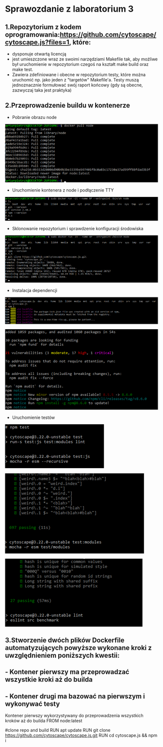 # Sprawozdanie z laboratorium 3

## 1.Repozytorium z kodem oprogramowania:https://github.com/cytoscape/cytoscape.js?files=1, które:
- dysponuje otwartą licencją
- jest umieszczone wraz ze swoimi narzędziami Makefile tak, aby możliwe był uruchomienie w repozytorium czegoś na kształt make build oraz make test.
- Zawiera zdefiniowane i obecne w repozytorium testy, które można uruchomić np. jako jeden z "targetów" Makefile'a. 
Testy muszą jednoznacznie formułować swój raport końcowy (gdy są obecne, zazwyczaj taka jest praktyka)

## 2.Przeprowadzenie buildu w kontenerze
- Pobranie obrazu node

![Obraz](1.png)

- Uruchomienie kontenera z node i podłączenie TTY

![Obraz](2.png)

- Sklonowanie repozytorium i sprawdzenie konfiguracji środowiska

![Obraz](3.png)

- Instalacja dependencji

![Obraz](4.png)

![Obraz](5.png)

- Uruchomienie testów

![Obraz](6.png)

![Obraz](7.png)

![Obraz](8.png)

## 3.Stworzenie dwóch plików Dockerfile automatyzujących powyższe wykonane kroki z uwzględnieniem poniższych kwestii:
## - Kontener pierwszy ma przeprowadzać wszystkie kroki aż do builda
## - Kontener drugi ma bazować na pierwszym i wykonywać testy

Kontener pierwszy wykorzystywany do przeprowadzenia wszystkich kroków aż do builda
FROM node:latest

#clone repo and build
RUN apt update
RUN git clone https://github.com/cytoscape/cytoscape.js.git
RUN cd cytoscape.js && npm i
